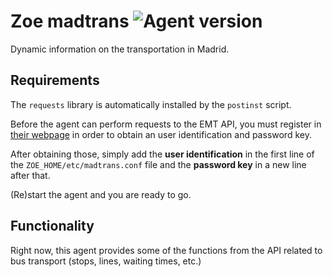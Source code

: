 # Zoe madtrans ![Agent version](https://img.shields.io/badge/Zoe_Agent-0.1.0-blue.svg "Zoe madtrans")

Dynamic information on the transportation in Madrid.

## Requirements

The `requests` library is automatically installed by the `postinst` script.

Before the agent can perform requests to the EMT API, you must register in
[their webpage](http://opendata.emtmadrid.es/Formulario.aspx) in order to obtain an user
identification and password key.

After obtaining those, simply add the **user identification** in the first line
of the `ZOE_HOME/etc/madtrans.conf` file and the **password key** in a new line
after that.

(Re)start the agent and you are ready to go.

## Functionality

Right now, this agent provides some of the functions from the API related to
bus transport (stops, lines, waiting times, etc.)
